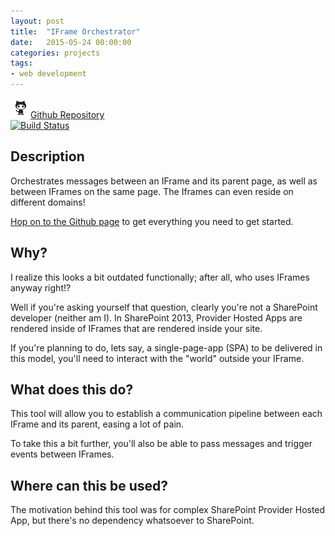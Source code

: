 ```yaml
---
layout: post
title:  "IFrame Orchestrator"
date:   2015-05-24 00:00:00
categories: projects
tags:
- web development
---
```


[<img src="/assets/images/autreplanete_icons/social_icons/png/color/github-color.png" />Github Repository](https://github.com/InstanceOfAnObject/IFrameOrchestrator)  
[![Build Status](https://travis-ci.org/InstanceOfAnObject/IFrameOrchestrator.svg?branch=master)](https://travis-ci.org/InstanceOfAnObject/IFrameOrchestrator)

## Description
Orchestrates messages between an IFrame and its parent page, as well as between IFrames on the same page. The Iframes can even reside on different domains!

[Hop on to the Github page](https://github.com/InstanceOfAnObject/IFrameOrchestrator) to get everything you need to get started.

## Why?
I realize this looks a bit outdated functionally; after all, who uses IFrames anyway right!?

Well if you're asking yourself that question, clearly you're not a SharePoint developer (neither am I). In SharePoint 2013, Provider Hosted Apps are rendered inside of IFrames that are rendered inside your site.

If you're planning to do, lets say, a single-page-app (SPA) to be delivered in this model, you'll need to interact with the "world" outside your IFrame.

## What does this do?
This tool will allow you to establish a communication pipeline between each IFrame and its parent, easing a lot of pain.

To take this a bit further, you'll also be able to pass messages and trigger events between IFrames.

## Where can this be used?
The motivation behind this tool was for complex SharePoint Provider Hosted App, but there's no dependency whatsoever to SharePoint.